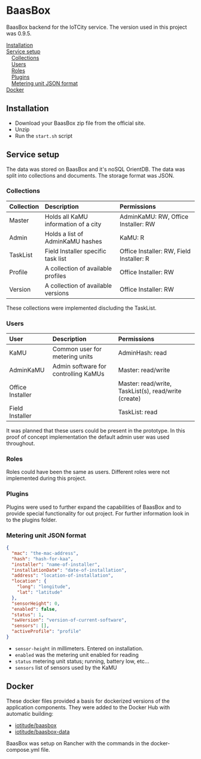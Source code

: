 # BaasBox

BaasBox backend for the IoTCity service. The version used in this project was 0.9.5.

<!-- MDTOC maxdepth:6 firsth1:2 numbering:0 flatten:0 bullets:0 updateOnSave:1 -->

[Installation](#installation)   
[Service setup](#service-setup)   
&emsp;[Collections](#collections)   
&emsp;[Users](#users)   
&emsp;[Roles](#roles)   
&emsp;[Plugins](#plugins)   
&emsp;[Metering unit JSON format](#metering-unit-json-format)   
[Docker](#docker)   

<!-- /MDTOC -->

## Installation

- Download your BaasBox zip file from the official site.
- Unzip
- Run the `start.sh` script

## Service setup

The data was stored on BaasBox and it's noSQL OrientDB. The data was split into collections and documents. The storage format was JSON.

### Collections

| Collection | Description | Permissions |
| :--- | :--- | :--- |
| Master | Holds all KaMU information of a city | AdminKaMU: RW, Office Installer: RW |
| Admin | Holds a list of AdminKaMU hashes | KaMU: R |
| TaskList | Field Installer specific task list | Office Installer: RW, Field Installer: R |
| Profile | A collection of available profiles | Office Installer: RW |
| Version | A collection of available versions | Office Installer: RW |

These collections were implemented discluding the TaskList.

### Users

| User | Description | Permissions |
| :--- | :--- | :--- |
| KaMU | Common user for metering units | AdminHash: read |
| AdminKaMU | Admin software for controlling KaMUs | Master: read/write |
| Office Installer |  | Master: read/write, TaskList(s), read/write (create) |
| Field Installer |  | TaskList: read |

It was planned that these users could be present in the prototype. In this proof of concept implementation the default admin user was used throughout.

### Roles

Roles could have been the same as users. Different roles were not implemented during this project.

### Plugins

Plugins were used to further expand the capabilities of BaasBox and to provide special functionality for out project. For further information look in to the plugins folder.

### Metering unit JSON format

```json
{
  "mac": "the-mac-address",
  "hash": "hash-for-kaa",
  "installer": "name-of-installer",
  "installationDate": "date-of-installation",
  "address": "location-of-installation",
  "location": {
    "long": "longitude",
    "lat": "latitude"
  },
  "sensorHeight": 0,
  "enabled": false,
  "status": 1,
  "swVersion": "version-of-current-software",
  "sensors": [],
  "activeProfile": "profile"
}
```

* `sensor-height` in millimeters. Entered on installation.
* `enabled` was the metering unit enabled for reading
* `status` metering unit status; running, battery low, etc...
* `sensors` list of sensors used by the KaMU


## Docker

These docker files provided a basis for dockerized versions of the application components. They were added to the Docker Hub with automatic building:

- [iotitude/baasbox](https://hub.docker.com/r/iotitude/baasbox/)
- [iotitude/baasbox-data](https://hub.docker.com/r/iotitude/baasbox-data/)

BaasBox was setup on Rancher with the commands in the docker-compose.yml file.
